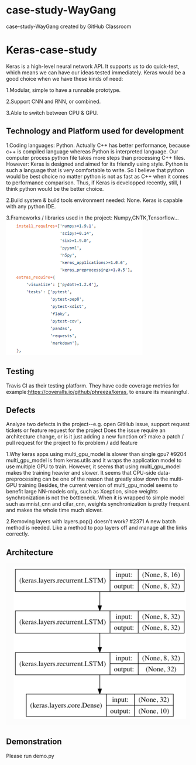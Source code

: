 # case-study-WayGang
case-study-WayGang created by GitHub Classroom

Keras-case-study
=====
Keras is a high-level neural network API. It supports us to do quick-test, 
which means we can have our ideas tested immediately.
Keras would be a good choice when we have these kinds of need:

1.Modular, simple to have a runnable prototype.

2.Support CNN and RNN, or combined.

3.Able to switch between CPU & GPU.



Technology and Platform used for development
-----------------------------------
1.Coding languages: Python. 
Actually C++ has better performance, because c++ is compiled language whereas 
Python is interpreted language. Our computer process python file takes more steps than processing C++ files.
However:
Keras is designed and aimed for its friendly using style. 
Python is such a language that is very comfortable to write. 
So I believe that python would be best choice no matter python is 
not as fast as C++ when it comes to performance comparison.
Thus, if Keras is developped recently, still, I think python would be the better choice.

2.Build system & build tools environment needed: None.
Keras is capable with any python IDE.

3.Frameworks / libraries used in the project: Numpy,CNTK,Tensorflow...
![image](https://github.com/ec500-software-engineering/case-study-WayGang/blob/master/Install_Requirements_Keras.png)


Testing
-----------------------------------
Travis CI as their testing platform. 
They have code coverage metrics for example:https://coveralls.io/github/phreeza/keras, 
to ensure its meaningful.





Defects
-----------------------------------
Analyze two defects in the project--e.g. open GitHub issue, support request tickets or feature request for the project
Does the issue require an architecture change, or is it just adding a new function or?
 make a patch / pull request for the project to fix problem / add feature

1.Why keras apps using multi_gpu_model is slower than single gpu? #9204
multi_gpu_model is from keras.utils and it wraps the application model to use multiple GPU to train. However, it seems that using multi_gpu_model makes the training heavier and slower.
It seems that CPU-side data-preprocessing can be one of the reason that greatly slow down the multi-GPU training
Besides, the current version of multi_gpu_model seems to benefit large NN-models only, such as Xception, since weights synchronization is not the bottleneck. When it is wrapped to simple model such as mnist_cnn and cifar_cnn, weights synchronization is pretty frequent and makes the whole time much slower.

2.Removing layers with layers.pop() doesn't work? #2371
A new batch method is needed. Like a method to pop layers off and manage all the links correctly.


Architecture
---------------------------------


![image](https://github.com/ec500-software-engineering/case-study-WayGang/blob/master/StackedLSTM.png)


Demonstration
-----------------------------------
Please run demo.py
